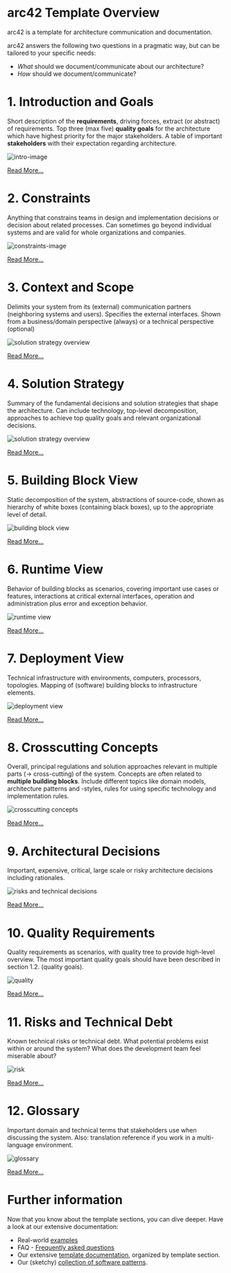 arc42 Template Overview
===

arc42 is a template for architecture communication and documentation.

arc42 answers the following two questions in a pragmatic way, but can be tailored to your specific needs:

- *What* should we document/communicate about our architecture?
- *How* should we document/communicate?

# 1. Introduction and Goals

Short description of the **requirements**, driving forces, extract (or abstract) of requirements. Top three (max five) **quality goals** for the architecture which have highest priority for the major stakeholders. A table of important **stakeholders** with their expectation regarding architecture.

![intro-image](overview.assets/01-intro-and-goals.png)

[Read More...](section_1.md)

# 2. Constraints

Anything that constrains teams in design and implementation decisions or decision about related processes. Can sometimes go beyond individual systems and are valid for whole organizations and companies.

![constraints-image](overview.assets/02-constraints-overview.png)

[Read More...](section_2.md)

# 3. Context and Scope

Delimits your system from its (external) communication partners (neighboring systems and users). Specifies the external interfaces. Shown from a business/domain perspective (always) or a technical perspective (optional)

![solution strategy overview](overview.assets/03-context-overview.png)

[Read More...](section_3.md)

# 4. Solution Strategy

Summary of the fundamental decisions and solution strategies that shape the architecture. Can include technology, top-level decomposition, approaches to achieve top quality goals and relevant organizational decisions.

![solution strategy overview](overview.assets/04-solution-strategy-overview.svg)

[Read More...](section_4.md)

# 5. Building Block View

Static decomposition of the system, abstractions of source-code, shown as hierarchy of white boxes (containing black boxes), up to the appropriate level of detail.

![building block view](overview.assets/05-building-block-overview.png)

[Read More...](section_5.md)

# 6. Runtime View

Behavior of building blocks as scenarios, covering important use cases or features, interactions at critical external interfaces, operation and administration plus error and exception behavior.

![runtime view](overview.assets/06-runtime-overview.png)

[Read More...](section_6.md)

# 7. Deployment View

Technical infrastructure with environments, computers, processors, topologies. Mapping of (software) building blocks to infrastructure elements.

![deployment view](overview.assets/07-deployment-overview.png)

[Read More...](section_7.md)

# 8. Crosscutting Concepts

Overall, principal regulations and solution approaches relevant in multiple parts (→ cross-cutting) of the system. Concepts are often related to **multiple building blocks**. Include different topics like domain models, architecture patterns and -styles, rules for using specific technology and implementation rules.

![crosscutting concepts](overview.assets/08-concepts-overview.png)

[Read More...](section_8.md)

# 9. Architectural Decisions

Important, expensive, critical, large scale or risky architecture decisions including rationales.

![risks and technical decisions](overview.assets/09-decision-overview.png)

[Read More...](section_9.md)

# 10. Quality Requirements

Quality requirements as scenarios, with quality tree to provide high-level overview. The most important quality goals should have been described in section 1.2. (quality goals).

![quality](overview.assets/10-q-scenario-overview.png)

[Read More...](section_10.md)

# 11. Risks and Technical Debt

Known technical risks or technical debt. What potential problems exist within or around the system? What does the development team feel miserable about?

![risk](overview.assets/11-risk-overview.png)

[Read More...](section_11.md)

# 12. Glossary

Important domain and technical terms that stakeholders use when discussing the system. Also: translation reference if you work in a multi-language environment.

![glossary](overview.assets/12-glossary-overview.png)

[Read More...](section_12.md)

# Further information

Now that you know about the template sections, you can dive deeper. Have a look at our extensive documentation:

- Real-world [examples](examples.md)
- FAQ - [Frequently asked questions](https://faq.arc42.org/)
- Our extensive [template documentation](https://docs.arc42.org/), organized by template section.
- Our (sketchy) [collection of software patterns](http://patterns.arc42.org/).